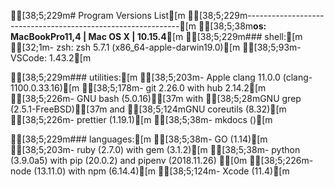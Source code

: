 
[38;5;229m# Program Versions List[m
[38;5;229m-------------------------------------------------------------[m
[38;5;38m**os: MacBookPro11,4 | Mac OS X | 10.15.4**[m
[38;5;229m### shell:[m
[32;1m- zsh:            zsh 5.7.1 (x86_64-apple-darwin19.0)[m
[38;5;93m- VSCode:         1.43.2[m

[38;5;229m### utilities:[m
[38;5;203m- Apple clang 11.0.0 (clang-1100.0.33.16)[m
[38;5;178m- git 2.26.0 with hub 2.14.2[m
[38;5;226m- GNU bash  (5.0.16)[37m with [38;5;28mGNU grep (2.5.1-FreeBSD)[37m and [38;5;124mGNU coreutils (8.32)[m
[38;5;226m- prettier (1.19.1)[m
[38;5;38m- mkdocs ()[m

[38;5;229m### languages:[m
[38;5;38m- GO      (1.14)[m
[38;5;203m- ruby    (2.7.0) with gem (3.1.2)[m
[38;5;38m- python  (3.9.0a5) with pip (20.0.2) and pipenv (2018.11.26) [0m
[38;5;226m- node    (13.11.0) with npm (6.14.4)[m
[38;5;124m- Xcode   (11.4)[m

